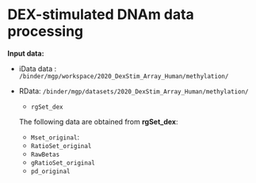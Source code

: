 # __DEX-stimulated DNAm data processing__

**Input data:**

- iData data : `/binder/mgp/workspace/2020_DexStim_Array_Human/methylation/`
- RData: `/binder/mgp/datasets/2020_DexStim_Array_Human/methylation/`

    * `rgSet_dex`
    
    The following data are obtained from __rgSet_dex__:
    
    * `Mset_original`: 
    * `RatioSet_original`
    * `RawBetas`
    * `gRatioSet_original`
    * `pd_original`

